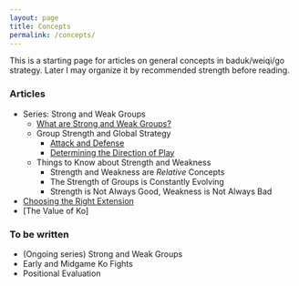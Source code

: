 ```yaml
---
layout: page
title: Concepts
permalink: /concepts/
---
```


This is a starting page for articles on general concepts in baduk/weiqi/go strategy. Later I may organize it by recommended strength before reading.

### Articles

* Series: Strong and Weak Groups
	* [What are Strong and Weak Groups?](/concepts/2021/02/19/strong-weak-groups-1/)
	* Group Strength and Global Strategy
		* [Attack and Defense](/concepts/2021/02/20/strong-weak-groups-2-attack-and-defense/)
		* [Determining the Direction of Play](/concepts/2021/02/22/strong-weak-groups-3-direction-of-play/)
	* Things to Know about Strength and Weakness
		* Strength and Weakness are *Relative* Concepts
		* The Strength of Groups is Constantly Evolving
		* Strength is Not Always Good, Weakness is Not Always Bad
* [Choosing the Right Extension](/concepts/2021/02/24/choosing-right-extension/)
* [The Value of Ko]
### To be written
* (Ongoing series) Strong and Weak Groups
* Early and Midgame Ko Fights
* Positional Evaluation